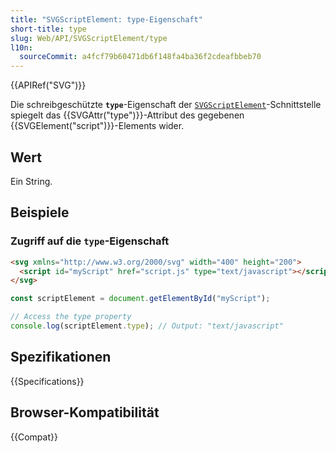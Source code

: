 ```yaml
---
title: "SVGScriptElement: type-Eigenschaft"
short-title: type
slug: Web/API/SVGScriptElement/type
l10n:
  sourceCommit: a4fcf79b60471db6f148fa4ba36f2cdeafbbeb70
---
```


{{APIRef("SVG")}}

Die schreibgeschützte **`type`**-Eigenschaft der [`SVGScriptElement`](/de/docs/Web/API/SVGScriptElement)-Schnittstelle spiegelt das {{SVGAttr("type")}}-Attribut des gegebenen {{SVGElement("script")}}-Elements wider.

## Wert

Ein String.

## Beispiele

### Zugriff auf die `type`-Eigenschaft

```html
<svg xmlns="http://www.w3.org/2000/svg" width="400" height="200">
  <script id="myScript" href="script.js" type="text/javascript"></script>
</svg>
```

```js
const scriptElement = document.getElementById("myScript");

// Access the type property
console.log(scriptElement.type); // Output: "text/javascript"
```

## Spezifikationen

{{Specifications}}

## Browser-Kompatibilität

{{Compat}}
